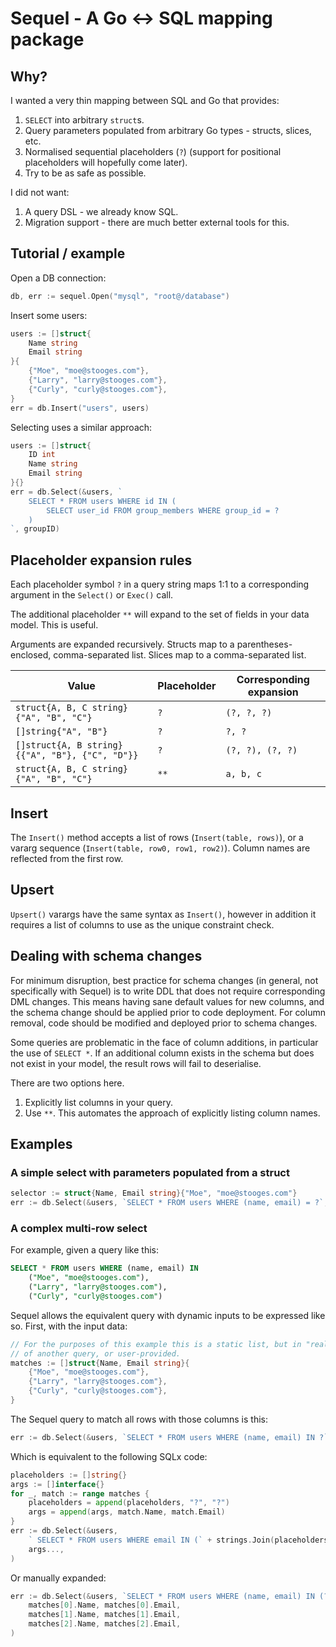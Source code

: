 # Sequel - A Go <-> SQL mapping package

## Why?

I wanted a very thin mapping between SQL and Go that provides:

1. `SELECT` into arbitrary `struct`s.
2. Query parameters populated from arbitrary Go types - structs, slices, etc.
3. Normalised sequential placeholders (`?`) (support for positional placeholders will hopefully come later).
4. Try to be as safe as possible.

I did not want:

1. A query DSL - we already know SQL.
2. Migration support - there are much better external tools for this.

## Tutorial / example

Open a DB connection:

```go
db, err := sequel.Open("mysql", "root@/database")
```

Insert some users:

```go
users := []struct{
    Name string
    Email string
}{
    {"Moe", "moe@stooges.com"},
    {"Larry", "larry@stooges.com"},
    {"Curly", "curly@stooges.com"},
}
err = db.Insert("users", users)
```

Selecting uses a similar approach:

```go
users := []struct{
    ID int
    Name string
    Email string
}{}
err = db.Select(&users, `
    SELECT * FROM users WHERE id IN (
        SELECT user_id FROM group_members WHERE group_id = ?
    )
`, groupID)
```

## Placeholder expansion rules

Each placeholder symbol `?` in a query string maps 1:1 to a corresponding argument in the `Select()` or `Exec()` call.

The additional placeholder `**` will expand to the set of fields in your data model. This is useful.

Arguments are expanded recursively. Structs map to a parentheses-enclosed, comma-separated list. Slices map to a comma-separated list.

Value                                           | Placeholder | Corresponding expansion
------------------------------------------------|-------------|-------------------------
`struct{A, B, C string}{"A", "B", "C"}`         | `?`         | `(?, ?, ?)`
`[]string{"A", "B"}`                            | `?`         | `?, ?`
`[]struct{A, B string}{{"A", "B"}, {"C", "D"}}` | `?`         | `(?, ?), (?, ?)`
`struct{A, B, C string}{"A", "B", "C"}`         | `**`        | `a, b, c`

## Insert

The `Insert()` method accepts a list of rows (`Insert(table, rows)`), or a vararg 
sequence (`Insert(table, row0, row1, row2)`). Column names are reflected from the first row.

## Upsert

`Upsert()` varargs have the same syntax as `Insert()`, however in addition it requires a list of 
columns to use as the unique constraint check.

## Dealing with schema changes

For minimum disruption, best practice for schema changes (in general, not specifically with Sequel) is
to write DDL that does not require corresponding DML changes. This means having sane default values for 
new columns, and the schema change should be applied prior to code deployment. For column removal, 
code should be modified and deployed prior to schema changes.
 
Some queries are problematic in the face of column additions, in particular the use of `SELECT *`. 
If an additional column exists in the schema but does not exist in your model, the result rows will 
fail to deserialise.

There are two options here. 

1. Explicitly list columns in your query.
2. Use `**`. This automates the approach of explicitly listing column names.

## Examples

### A simple select with parameters populated from a struct

```go
selector := struct{Name, Email string}{"Moe", "moe@stooges.com"}
err := db.Select(&users, `SELECT * FROM users WHERE (name, email) = ?`, selector)
```

### A complex multi-row select

For example, given a query like this:

```sql
SELECT * FROM users WHERE (name, email) IN
    ("Moe", "moe@stooges.com"),
    ("Larry", "larry@stooges.com"),
    ("Curly", "curly@stooges.com")
```

Sequel allows the equivalent query with dynamic inputs to be expressed like so. First, with the input data:

```go
// For the purposes of this example this is a static list, but in "real" code this would typically be the result
// of another query, or user-provided.
matches := []struct{Name, Email string}{
    {"Moe", "moe@stooges.com"},
    {"Larry", "larry@stooges.com"},
    {"Curly", "curly@stooges.com"},
}
```

The Sequel query to match all rows with those columns is this:

```go
err := db.Select(&users, `SELECT * FROM users WHERE (name, email) IN ?`, matches)
```

Which is equivalent to the following SQLx code:

```go
placeholders := []string{}
args := []interface{}
for _, match := range matches {
    placeholders = append(placeholders, "?", "?")
    args = append(args, match.Name, match.Email)
}
err := db.Select(&users,
    ` SELECT * FROM users WHERE email IN (` + strings.Join(placeholders, ",") + `)`,
    args...,
)
```

Or manually expanded:

```go
err := db.Select(&users, `SELECT * FROM users WHERE (name, email) IN (?, ?), (?, ?), (?, ?)`,
    matches[0].Name, matches[0].Email,
    matches[1].Name, matches[1].Email,
    matches[2].Name, matches[2].Email,
)
```


